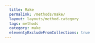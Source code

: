 ```yaml
---
  title: Make
  permalink: /methods/make/
  layout: layouts/method-category
  tags: methods
  category: make
  eleventyExcludeFromCollections: true
---
```

